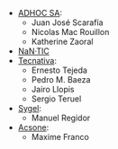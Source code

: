 - [ADHOC SA](https://www.adhoc.com.ar):
  - Juan José Scarafía
  - Nicolas Mac Rouillon
  - Katherine Zaoral
- [NaN·TIC](http://www.nan-tic.com)
- [Tecnativa](https://www.tecnativa.com):
  - Ernesto Tejeda
  - Pedro M. Baeza
  - Jairo Llopis
  - Sergio Teruel
- [Sygel](https://www.sygel.es):
  - Manuel Regidor
- [Acsone](https://www.acsone.eu/):
  - Maxime Franco
